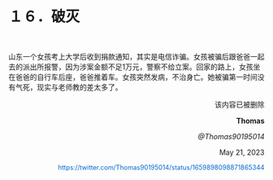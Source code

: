   <h1>１６．破灭</h1>

  <p>&#160;</p>

  <p>山东一个女孩考上大学后收到捐款通知，其实是电信诈骗。女孩被骗后跟爸爸一起去的派出所报警，因为涉案金额不足1万元，警察不给立案。回家的路上，女孩坐在爸爸的自行车后座，爸爸推着车。女孩突然发病，不治身亡。她被骗第一时间没有气死，现实与老师教的差太多了。</p>

  <p style="text-align: right;">该内容已被删除</p>

  <p style="text-align: right; font-weight: bold;">Thomas</p>

  <p style="text-align: right; font-style: italic;">@Thomas90195014</p>

  <p style="text-align: right;">May 21, 2023</p>

  <p style="text-align: right;"><a href="https://twitter.com/Thomas90195014/status/1659898098871865344
" style="text-decoration: none; color: #0066cc; font-size: 0.9em;">https://twitter.com/Thomas90195014/status/1659898098871865344 </a></p>
